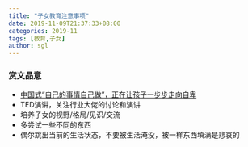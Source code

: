 ```yaml
---
title: "子女教育注意事项"
date: 2019-11-09T21:37:33+08:00
categories: 2019-11
tags: [教育,子女]
author: sgl
---
```


### 赏文品意

+ [中国式“自己的事情自己做”，正在让孩子一步步走向自卑](https://mp.weixin.qq.com/s/nI_FsYyGigzhb23Bm8EVkg)
+ TED演讲，关注行业大佬的讨论和演讲
+ 培养子女的视野/格局/见识/交流
+ 多尝试一些不同的东西
+ 偶尔跳出当前的生活状态，不要被生活淹没，被一样东西填满是悲哀的
